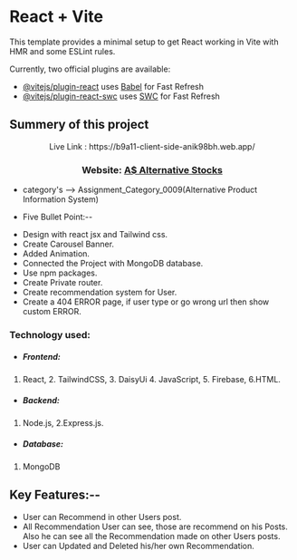 # React + Vite

This template provides a minimal setup to get React working in Vite with HMR and some ESLint rules.

Currently, two official plugins are available:

- [@vitejs/plugin-react](https://github.com/vitejs/vite-plugin-react/blob/main/packages/plugin-react/README.md) uses [Babel](https://babeljs.io/) for Fast Refresh
- [@vitejs/plugin-react-swc](https://github.com/vitejs/vite-plugin-react-swc) uses [SWC](https://swc.rs/) for Fast Refresh









## Summery of this project

<p align="center">Live Link : https://b9a11-client-side-anik98bh.web.app/ <p/>
  <h3 align="center">Website: <a href="https://b9a11-client-side-anik98bh.web.app"> A$ Alternative Stocks</a></h3>





  * category's --> Assignment_Category_0009(Alternative Product Information System)



  
  - Five Bullet Point:--

  * Design with react jsx and Tailwind css.
  * Create Carousel Banner.
  * Added Animation.
  * Connected the Project with MongoDB database.
  * Use npm packages.
  * Create Private router.
  * Create recommendation system for User.
  * Create a 404 ERROR page, if user type or go wrong url then show custom ERROR.

### Technology used:
* ##### Frontend:
 1. React, 2. TailwindCSS, 3. DaisyUi 4. JavaScript, 5. Firebase, 6.HTML.
* ##### Backend:
 1. Node.js, 2.Express.js.
* ##### Database:
 1. MongoDB

 ## Key Features:--
* User can Recommend in other Users post.
* All Recommendation User can see, those are recommend on his Posts. Also he can see all the Recommendation made on other Users posts.
* User can Updated and Deleted his/her own Recommendation.
